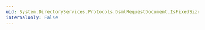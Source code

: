 ```yaml
---
uid: System.DirectoryServices.Protocols.DsmlRequestDocument.IsFixedSize
internalonly: False
---
```

